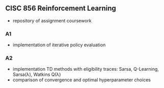 ## CISC 856 Reinforcement Learning
* repository of assignment coursework
### A1
* implementation of iterative policy evaluation
### A2
* implementation TD methods with eligibility traces: Sarsa, Q-Learning, Sarsa(λ), Watkins Q(λ)
* comparison of convergence and optimal hyperparameter choices

